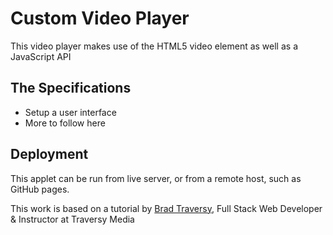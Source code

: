# Custom Video Player 

This video player makes use of the HTML5 video element as well as a JavaScript API

## The Specifications

* Setup a user interface
* More to follow here


## Deployment

This applet can be run from live server, or from a remote host, such as GitHub pages.

This work is based on a tutorial by [Brad Traversy](https://www.udemy.com/user/brad-traversy/), Full Stack Web Developer & Instructor at Traversy Media
